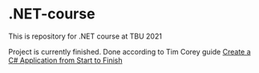 # .NET-course
This is repository for .NET course at TBU 2021 

Project is currently finished.
Done according to Tim Corey guide <a href="https://www.youtube.com/watch?v=wfWxdh-_k_4">Create a C# Application from Start to Finish</a>

